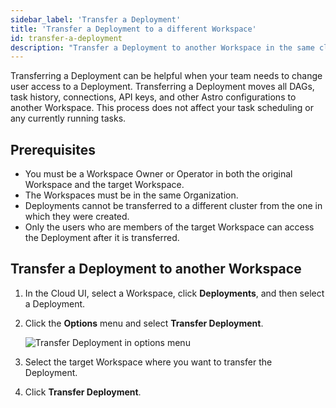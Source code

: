 ```yaml
---
sidebar_label: 'Transfer a Deployment'
title: 'Transfer a Deployment to a different Workspace'
id: transfer-a-deployment
description: "Transfer a Deployment to another Workspace in the same cluster."
---
```


Transferring a Deployment can be helpful when your team needs to change user access to a Deployment. Transferring a Deployment moves all DAGs, task history, connections, API keys, and other Astro configurations to another Workspace. This process does not affect your task scheduling or any currently running tasks.

## Prerequisites

- You must be a Workspace Owner or Operator in both the original Workspace and the target Workspace.
- The Workspaces must be in the same Organization. 
- Deployments cannot be transferred to a different cluster from the one in which they were created.
- Only the users who are members of the target Workspace can access the Deployment after it is transferred. 

## Transfer a Deployment to another Workspace 

1. In the Cloud UI, select a Workspace, click **Deployments**, and then select a Deployment.
2. Click the **Options** menu and select **Transfer Deployment**. 

    ![Transfer Deployment in options menu](/img/docs/transfer-deployment.png)

3. Select the target Workspace where you want to transfer the Deployment. 
4. Click **Transfer Deployment**.